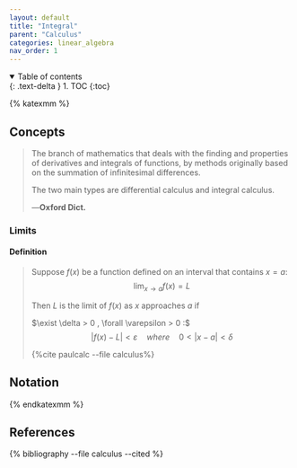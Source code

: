 ```yaml
---
layout: default
title: "Integral"
parent: "Calculus"
categories: linear_algebra
nav_order: 1
---
```

<details open markdown="block">
  <summary>
    Table of contents
  </summary>
  {: .text-delta }
1. TOC
{:toc}
</details>

{% katexmm %}

## Concepts

> The branch of mathematics that deals with the finding and properties of derivatives
> and integrals of functions, by methods originally based on the summation of 
> infinitesimal differences.
>
> The two main types are differential calculus and integral calculus.
>
> —**Oxford Dict.**

### Limits

#### Definition

> Suppose $f(x)$ be a function defined on an interval that contains $x=a$:
> $$ \lim_{x\to a}{f(x)=L}$$
>
> Then $L$ is the limit of $f(x)$ as $x$ approaches $a$ if
>
> $\exist \delta > 0 , \forall \varepsilon > 0 :$
> $$ \lvert f(x) - L\rvert < \varepsilon \quad where\quad 0 < \lvert x-a \rvert < \delta$$
>
> {%cite paulcalc --file calculus%}


## Notation

{% endkatexmm %}

## References

{% bibliography --file calculus --cited %}
